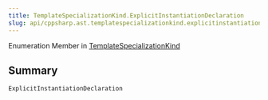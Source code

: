 ```yaml
---
title: TemplateSpecializationKind.ExplicitInstantiationDeclaration
slug: api/cppsharp.ast.templatespecializationkind.explicitinstantiationdeclaration
---
```

Enumeration Member in [TemplateSpecializationKind](/api/cppsharp/ast/templatespecializationkind)

## Summary



```csharp
ExplicitInstantiationDeclaration
```

